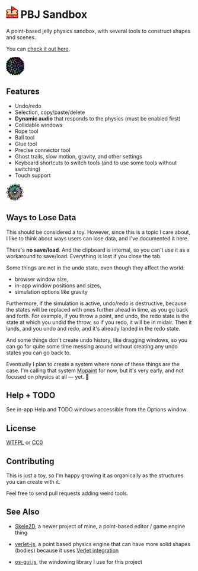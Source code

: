
# <img src="pbj-sandbox-logo.svg" height="32"> PBJ Sandbox

A point-based jelly physics sandbox, with several tools to construct shapes and scenes.

You can [check it out here](https://1j01.github.io/pbj-sandbox).

<a href="https://1j01.github.io/pbj-sandbox"><img src="icon-48x48.png"></a>

## Features

- Undo/redo
- Selection, copy/paste/delete
- **Dynamic audio** that responds to the physics (must be enabled first)
- Collidable windows
- Rope tool
- Ball tool
- Glue tool
- Precise connector tool
- Ghost trails, slow motion, gravity, and other settings
- Keyboard shortcuts to switch tools (and to use some tools without switching)
- Touch support

<a href="https://1j01.github.io/pbj-sandbox"><img src="icon-47x47.png"></a>

## Ways to Lose Data

This should be considered a toy.
However, since this is a topic I care about, I like to think about ways users can lose data, and I've documented it here.

There's **no save/load**. And the clipboard is internal, so you can't use it as a workaround to save/load. Everything is lost if you close the tab.

Some things are not in the undo state, even though they affect the world:
- browser window size,
- in-app window positions and sizes,
- simulation options like gravity

Furthermore, if the simulation is active, undo/redo is destructive,
because the states will be replaced with ones further ahead in time,
as you go back and forth.
For example, if you throw a point, and undo, the redo state is the state at which you undid the throw, so if you redo, it will be in midair.
Then it lands, and you undo and redo, and it's already landed in the redo state.

And some things don't create undo history, like dragging windows,
so you can go for quite some time messing around without creating any undo states you can go back to.

Eventually I plan to create a system where none of these things are the case.
I'm calling that system [Mopaint](https://mopaint.app/) for now, but it's very early, and not focused on physics at all — yet. 🙂

## Help + TODO

See in-app Help and TODO windows accessible from the Options window.

## License

[WTFPL](https://en.wikipedia.org/wiki/WTFPL) or [CC0](https://creativecommons.org/publicdomain/zero/1.0/)

## Contributing

This is just a toy, so I'm happy growing it as organically as the structures you can create with it.

Feel free to send pull requests adding weird tools.

## See Also

* [Skele2D][], a newer project of mine, a point-based editor / game engine thing

* [verlet-js][], a point based physics engine that can have more solid shapes (bodies) because it uses [Verlet integration][]

* [os-gui.js][], the windowing library I use for this project

[Skele2D]: https://github.com/1j01/skele2d
[verlet-js]: https://github.com/subprotocol/verlet-js
[Verlet integration]: https://en.wikipedia.org/wiki/Verlet_integration
[os-gui.js]: https://github.com/1j01/os-gui

